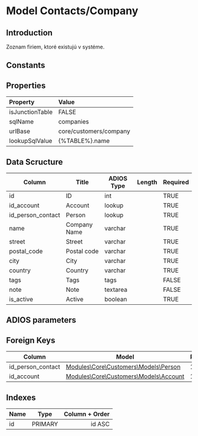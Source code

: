 # Model Contacts/Company

## Introduction

Zoznam firiem, ktoré existujú v systéme.

## Constants

## Properties

| Property        | Value                  |
| :-------------- | :--------------------- |
| isJunctionTable | FALSE                  |
| sqlName         | companies              |
| urlBase         | core/customers/company |
| lookupSqlValue  | {%TABLE%}.name         |

## Data Scructure

| Column            | Title        | ADIOS Type | Length | Required |
| ----------------- | ------------ | ---------- | ------ | -------- |
| id                | ID           | int        |        | TRUE     |
| id_account        | Account      | lookup     |        | TRUE     |
| id_person_contact | Person       | lookup     |        | TRUE     | Hlavný kontakt?
| name              | Company Name | varchar    |        | TRUE     |
| street            | Street       | varchar    |        | TRUE     |
| postal_code       | Postal code  | varchar    |        | TRUE     |
| city              | City         | varchar    |        | TRUE     |
| country           | Country      | varchar    |        | TRUE     |
| tags              | Tags         | tags       |        | FALSE    |
| note              | Note         | textarea   |        | FALSE    |
| is_active         | Active       | boolean    |        | TRUE     |

## ADIOS parameters

## Foreign Keys

| Column            | Model                                               | Relation | OnUpdate | OnDelete |
| ----------------- | --------------------------------------------------- | -------- | -------- | -------- |
| id_person_contact | [Modules\Core\Customers\Models\Person](Person.md)   | 1:1      | Cascade  | Restrict |
| id_account        | [Modules\Core\Customers\Models\Account](Account.md) | 1:1      | Cascade  | Restrict |

## Indexes

| Name |  Type   | Column + Order |
| :--- | :-----: | -------------: |
| id   | PRIMARY |         id ASC |
